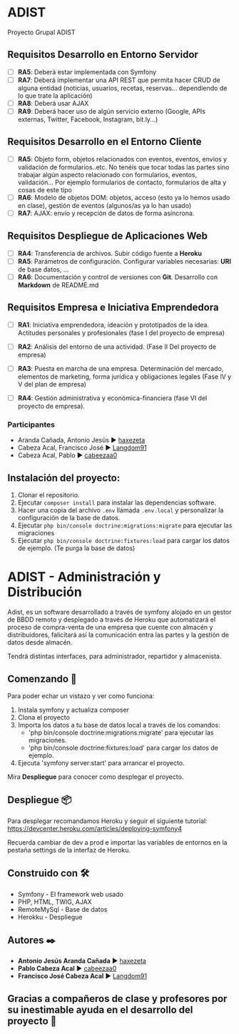 # ADIST
Proyecto Grupal ADIST



## Requisitos Desarrollo en Entorno Servidor

- [ ] __RA5__:  Deberá estar implementada con Symfony
- [ ] __RA7__:  Deberá implementar una API REST que permita hacer CRUD de alguna entidad (noticias, usuarios, recetas, reservas... dependiendo de lo que trate la aplicación)
- [ ] __RA8__:  Deberá usar AJAX
- [ ] __RA9__:  Deberá hacer uso de algún servicio externo (Google, APIs externas, Twitter, Facebook, Instagram, bit.ly...)

## Requisitos Desarrollo en el Entorno Cliente

- [ ] __RA5__: Objeto form, objetos relacionados con eventos, eventos, envíos y validación de formularios..etc. No tenéis que tocar todas las partes sino trabajar algún aspecto relacionado con formularios, eventos, validación... Por ejemplo formularios de contacto, formularios de alta y cosas de este tipo 
- [ ] __RA6__: Modelo de objetos DOM: objetos, acceso (esto ya lo hemos usado en clase), gestión de eventos (algunos/as ya lo han usado)
- [ ] __RA7__: AJAX: envío y recepción de datos de forma asíncrona.

## Requisitos Despliegue de Aplicaciones Web

- [ ] __RA4__: Transferencia de archivos. Subir código fuente a __Heroku__
- [ ] __RA5__: Parámetros de configuración. Configurar variables necesarias: __URI__ de base datos, ...
- [ ] __RA6__: Documentación y control de versiones con __Git__. Desarrollo con __Markdown__ de README.md 

## Requisitos Empresa e Iniciativa Emprendedora

- [ ] __RA1__: Iniciativa emprendedora, ideación y  prototipados de la idea. Actitudes personales y profesionales (fase I del proyecto de empresa)
- [ ] __RA2__: Análisis del entorno de una actividad. (Fase II Del proyecto de empresa)
- [ ] __RA3__: Puesta en marcha de una empresa. Determinación del mercado, elementos de marketing, forma jurídica y obligaciones legales (Fase lV y V del plan de empresa) 
- [ ] __RA4__: Gestión administrativa y económica-financiera (fase VI del proyecto de empresa). 


### Participantes
- Aranda Cañada, Antonio Jesús ► [haxezeta](https://github.com/haxezeta)
- Cabeza Acal, Francisco José ► [Langdom91](https://github.com/Langdom91)
- Cabeza Acal, Pablo ► [cabeezaa0](https://github.com/cabeezaa0)

## Instalación del proyecto:

1. Clonar el repositorio.
2. Ejecutar ``composer install`` para instalar las dependencias software.
3. Hacer una copia del archivo ``.env`` llamada ``.env.local`` y personalizar la configuración de la base de datos.
4. Ejecutar ``php bin/console doctrine:migrations:migrate`` para ejecutar las migraciones
5. Ejecutar ``php bin/console doctrine:fixtures:load`` para cargar los datos de ejemplo. (Te purga la base de datos)

# ADIST - Administración y Distribución 

Adist, es un software desarrollado a través de symfony alojado en un gestor de BBDD remoto y desplegado a través de Heroku que automatizará el proceso de compra-venta de una empresa que cuente con almacén y distribuidores, falicitará así la comunicación entra las partes y la gestión de datos desde almacén.

Tendrá distintas interfaces, para administrador, repartidor y almacenista.

## Comenzando 🚀

Para poder echar un vistazo y ver como funciona:

1. Instala symfony y actualiza composer
2. Clona el proyecto 
3. Importa los datos a tu base de datos local a través de los comandos:
    - 'php bin/console doctrine:migrations:migrate' para ejecutar las migraciones.
    - 'php bin/console doctrine:fixtures:load' para cargar los datos de ejemplo.
4. Ejecuta 'symfony server:start' para arrancar el proyecto.

Mira **Despliegue** para conocer como desplegar el proyecto.

## Despliegue 📦

Para desplegar recomandamos Heroku y seguir el siguiente tutorial:
https://devcenter.heroku.com/articles/deploying-symfony4

Recuerda cambiar de dev a prod e importar las variables de entornos en la pestaña settings de la interfaz de Heroku.

## Construido con 🛠️

* Symfony - El framework web usado
* PHP, HTML, TWIG, AJAX
* RemoteMySql - Base de datos
* Herokku - Despliegue

## Autores ✒️

* **Antonio Jesús Aranda Cañada** ► [haxezeta](https://github.com/haxezeta)
* **Pablo Cabeza Acal** ► [cabeezaa0](https://github.com/cabeezaa0)
* **Francisco José Cabeza Acal** ► [Langdom91](https://github.com/Langdom91)


## Gracias a compañeros de clase y profesores por su inestimable ayuda en el desarrollo del proyecto 🎁

